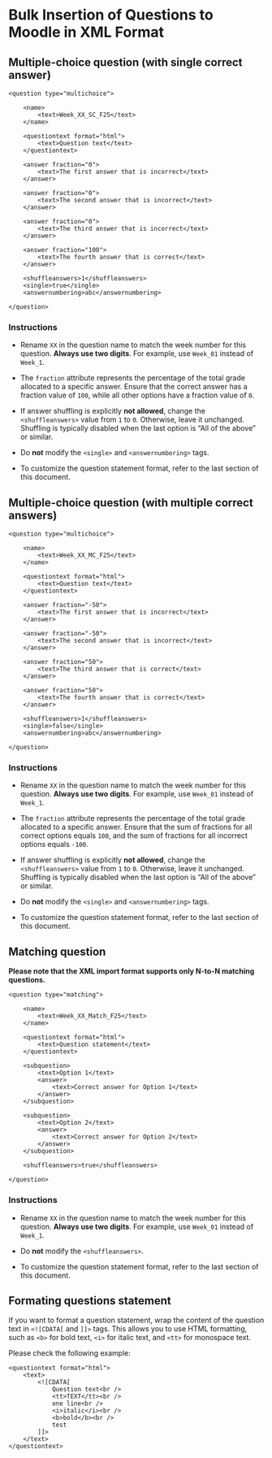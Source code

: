 # Bulk Insertion of Questions to Moodle in XML Format

## Multiple-choice question (with single correct answer)

```
<question type="multichoice">

    <name>
        <text>Week_XX_SC_F25</text>
    </name>

    <questiontext format="html">
        <text>Question text</text>
    </questiontext>

    <answer fraction="0">
        <text>The first answer that is incorrect</text>
    </answer>

    <answer fraction="0">
        <text>The second answer that is incorrect</text>
    </answer>

    <answer fraction="0">
        <text>The third answer that is incorrect</text>
    </answer>

    <answer fraction="100">
        <text>The fourth answer that is correct</text>
    </answer>

    <shuffleanswers>1</shuffleanswers>
    <single>true</single>
    <answernumbering>abc</answernumbering>

</question>
```

### Instructions

* Rename `XX` in the question name to match the week number for this question. **Always use two digits**. For example, use `Week_01` instead of `Week_1`.  

* The `fraction` attribute represents the percentage of the total grade allocated to a specific answer. Ensure that the correct answer has a fraction value of `100`, while all other options have a fraction value of `0`.  

* If answer shuffling is explicitly **not allowed**, change the `<shuffleanswers>` value from `1` to `0`. Otherwise, leave it unchanged. Shuffling is typically disabled when the last option is “All of the above” or similar.  

* Do **not** modify the `<single>` and `<answernumbering>` tags.  

* To customize the question statement format, refer to the last section of this document.

## Multiple-choice question (with multiple correct answers)

```
<question type="multichoice">

    <name>
        <text>Week_XX_MC_F25</text>
    </name>

    <questiontext format="html">
        <text>Question text</text>
    </questiontext>

    <answer fraction="-50">
        <text>The first answer that is incorrect</text>
    </answer>

    <answer fraction="-50">
        <text>The second answer that is incorrect</text>
    </answer>

    <answer fraction="50">
        <text>The third answer that is correct</text>
    </answer>

    <answer fraction="50">
        <text>The fourth answer that is correct</text>
    </answer>

    <shuffleanswers>1</shuffleanswers>
    <single>false</single>
    <answernumbering>abc</answernumbering>

</question>
```

### Instructions

* Rename `XX` in the question name to match the week number for this question. **Always use two digits**. For example, use `Week_01` instead of `Week_1`.  

* The `fraction` attribute represents the percentage of the total grade allocated to a specific answer. Ensure that the sum of fractions for all correct options equals `100`, and the sum of fractions for all incorrect options equals `-100`.  

* If answer shuffling is explicitly **not allowed**, change the `<shuffleanswers>` value from `1` to `0`. Otherwise, leave it unchanged. Shuffling is typically disabled when the last option is “All of the above” or similar.  

* Do **not** modify the `<single>` and `<answernumbering>` tags.  

* To customize the question statement format, refer to the last section of this document.

## Matching question

**Please note that the XML import format supports only N-to-N matching questions.**

```
<question type="matching">

    <name>
        <text>Week_XX_Match_F25</text>
    </name>
    
    <questiontext format="html">
        <text>Question statement</text>
    </questiontext>

    <subquestion>
        <text>Option 1</text>
        <answer>
            <text>Correct answer for Option 1</text>
        </answer>
    </subquestion>

    <subquestion>
        <text>Option 2</text>
        <answer>
            <text>Correct answer for Option 2</text>
        </answer>
    </subquestion>

    <shuffleanswers>true</shuffleanswers>

</question>
```

### Instructions

* Rename `XX` in the question name to match the week number for this question. **Always use two digits**. For example, use `Week_01` instead of `Week_1`.  

* Do **not** modify the `<shuffleanswers>`.  

* To customize the question statement format, refer to the last section of this document.

## Formating questions statement

If you want to format a question statement, wrap the content of the question text in `<![CDATA[` and `]]>` tags. This allows you to use HTML formatting, such as `<b>` for bold text, `<i>` for italic text, and `<tt>` for monospace text. 

Please check the following example:

```
<questiontext format="html">
    <text>
        <![CDATA[
            Question text<br />
            <tt>TEXT</tt><br />
            one line<br />
            <i>italic</i><br />
            <b>bold</b><br />
            test
        ]]>
    </text>
</questiontext>
```




